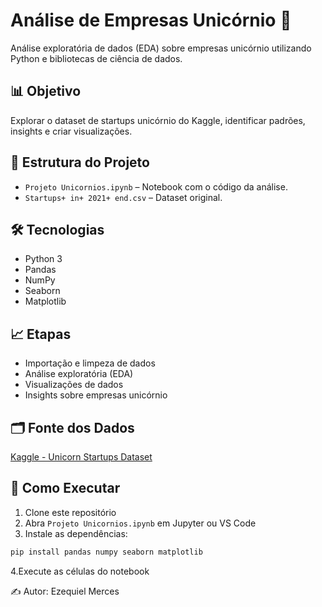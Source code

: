 # Análise de Empresas Unicórnio 🦄

Análise exploratória de dados (EDA) sobre empresas unicórnio utilizando Python e bibliotecas de ciência de dados.

## 📊 Objetivo
Explorar o dataset de startups unicórnio do Kaggle, identificar padrões, insights e criar visualizações.

## 📂 Estrutura do Projeto
- `Projeto Unicornios.ipynb` – Notebook com o código da análise.  
- `Startups+ in+ 2021+ end.csv` – Dataset original.

## 🛠️ Tecnologias
- Python 3  
- Pandas  
- NumPy  
- Seaborn  
- Matplotlib  

## 📈 Etapas
- Importação e limpeza de dados  
- Análise exploratória (EDA)  
- Visualizações de dados  
- Insights sobre empresas unicórnio  

## 🗂️ Fonte dos Dados
[Kaggle - Unicorn Startups Dataset](https://www.kaggle.com/datasets/ramjasmaurya/unicorn-startups)

## 🚀 Como Executar
1. Clone este repositório  
2. Abra `Projeto Unicornios.ipynb` em Jupyter ou VS Code  
3. Instale as dependências:
```bash
pip install pandas numpy seaborn matplotlib
```
4.Execute as células do notebook

✍️ Autor: Ezequiel Merces
